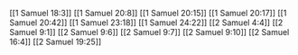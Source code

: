 [[1 Samuel 18:3]]
[[1 Samuel 20:8]]
[[1 Samuel 20:15]]
[[1 Samuel 20:17]]
[[1 Samuel 20:42]]
[[1 Samuel 23:18]]
[[1 Samuel 24:22]]
[[2 Samuel 4:4]]
[[2 Samuel 9:1]]
[[2 Samuel 9:6]]
[[2 Samuel 9:7]]
[[2 Samuel 9:10]]
[[2 Samuel 16:4]]
[[2 Samuel 19:25]]
